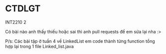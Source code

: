 # CTDLGT
INT2210 2


Có bài nào anh thấy thiếu hoặc sai thì anh pull requests để em sửa lại nha :>

P/s: Các bài tập ở tuần 4 về LinkedList em code thành từng function tổng hợp lại trong 1 file Linked_list.java
